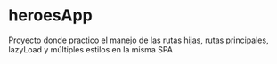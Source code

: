 # heroesApp
Proyecto donde practico el manejo de las rutas hijas, rutas principales, lazyLoad y múltiples estilos en la misma SPA
